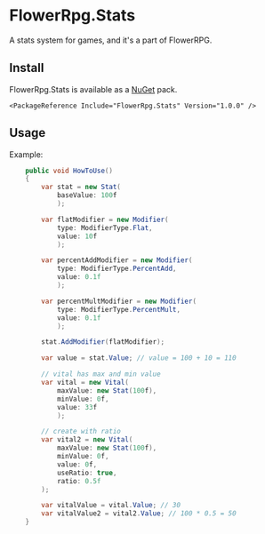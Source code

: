 # FlowerRpg.Stats

A stats system for games, and it's a part of FlowerRPG.

## Install

FlowerRpg.Stats is available as a [NuGet](https://www.nuget.org/packages/FlowerRpg.Stats/) pack.

```
<PackageReference Include="FlowerRpg.Stats" Version="1.0.0" />
```

## Usage

Example:

```csharp
    public void HowToUse()
    {
        var stat = new Stat(
            baseValue: 100f
            );

        var flatModifier = new Modifier(
            type: ModifierType.Flat,
            value: 10f
            );

        var percentAddModifier = new Modifier(
            type: ModifierType.PercentAdd,
            value: 0.1f
            );

        var percentMultModifier = new Modifier(
            type: ModifierType.PercentMult,
            value: 0.1f
            );

        stat.AddModifier(flatModifier);

        var value = stat.Value; // value = 100 + 10 = 110

        // vital has max and min value
        var vital = new Vital(
            maxValue: new Stat(100f),
            minValue: 0f,
            value: 33f
            );

        // create with ratio
        var vital2 = new Vital(
            maxValue: new Stat(100f),
            minValue: 0f,
            value: 0f,
            useRatio: true,
            ratio: 0.5f
        );

        var vitalValue = vital.Value; // 30
        var vitalValue2 = vital2.Value; // 100 * 0.5 = 50
    }
```
